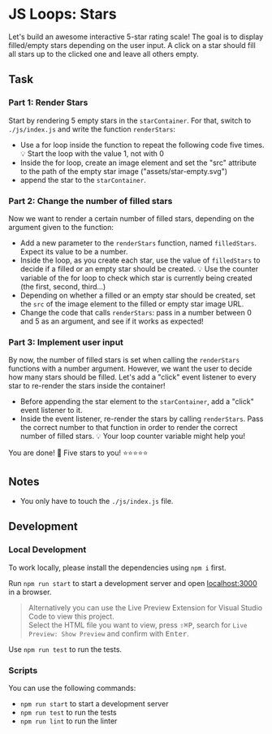 # JS Loops: Stars

Let's build an awesome interactive 5-star rating scale! The goal is to display filled/empty stars depending on the user input. A click on a star should fill all stars up to the clicked one and leave all others empty.

## Task

### Part 1: Render Stars

Start by rendering 5 empty stars in the `starContainer`. For that, switch to `./js/index.js` and write the function `renderStars`:

- Use a for loop inside the function to repeat the following code five times.
  💡 Start the loop with the value 1, not with 0
- Inside the for loop, create an image element and set the "src" attribute to the path of the empty star image ("assets/star-empty.svg")
- append the star to the `starContainer`.

### Part 2: Change the number of filled stars

Now we want to render a certain number of filled stars, depending on the argument given to the function:

- Add a new parameter to the `renderStars` function, named `filledStars`. Expect its value to be a number.
- Inside the loop, as you create each star, use the value of `filledStars` to decide if a filled or an empty star should be created.
  💡 Use the counter variable of the for loop to check which star is currently being created (the first, second, third...)
- Depending on whether a filled or an empty star should be created, set the `src` of the image element to the filled or empty star image URL.
- Change the code that calls `renderStars`: pass in a number between 0 and 5 as an argument, and see if it works as expected!

### Part 3: Implement user input

By now, the number of filled stars is set when calling the `renderStars` functions with a number argument.
However, we want the user to decide how many stars should be filled. Let's add a "click" event listener to every star to re-render the stars inside the container!

- Before appending the star element to the `starContainer`, add a "click" event listener to it.
- Inside the event listener, re-render the stars by calling `renderStars`. Pass the correct number to that function in order to render the correct number of filled stars.
  💡 Your loop counter variable might help you!

You are done! 🎉 Five stars to you! ⭐️⭐️⭐️⭐️⭐️

## Notes

- You only have to touch the `./js/index.js` file.

## Development

### Local Development

To work locally, please install the dependencies using `npm i` first.

Run `npm run start` to start a development server and open [localhost:3000](http://localhost:3000) in a browser.

> Alternatively you can use the Live Preview Extension for Visual Studio Code to view this project.  
> Select the HTML file you want to view, press <kbd>⇧</kbd><kbd>⌘</kbd><kbd>P</kbd>, search for `Live Preview: Show Preview` and confirm with <kbd>Enter</kbd>.

Use `npm run test` to run the tests.

### Scripts

You can use the following commands:

- `npm run start` to start a development server
- `npm run test` to run the tests
- `npm run lint` to run the linter
